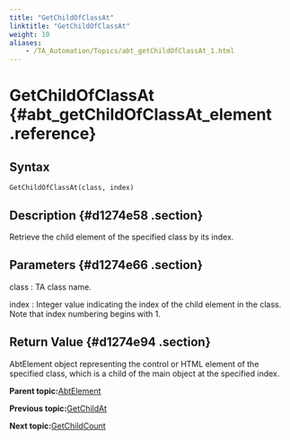 ```yaml
--- 
title: "GetChildOfClassAt"
linktitle: "GetChildOfClassAt"
weight: 10
aliases: 
    - /TA_Automation/Topics/abt_getChildOfClassAt_1.html
---
```

# GetChildOfClassAt {#abt_getChildOfClassAt_element .reference}

## Syntax

`GetChildOfClassAt(class, index)`

## Description {#d1274e58 .section}

Retrieve the child element of the specified class by its index.

## Parameters {#d1274e66 .section}

class
:   TA class name.

index
:   Integer value indicating the index of the child element in the class. Note that index numbering begins with 1.

## Return Value {#d1274e94 .section}

AbtElement object representing the control or HTML element of the specified class, which is a child of the main object at the specified index.

**Parent topic:**[AbtElement](../../TA_Automation/Topics/abt_AbtElement.html)

**Previous topic:**[GetChildAt](../../TA_Automation/Topics/abt_GetChildAt_1.html)

**Next topic:**[GetChildCount](../../TA_Automation/Topics/abt_GetChildCount_1.html)

